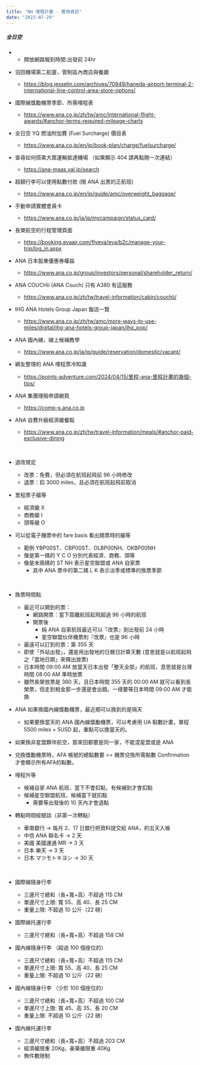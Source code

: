 ```yaml
---
title: "NH 哩程計畫 - 實用資訊"
date: "2023-07-29"
---
```


##### 全日空

* * 開放網路報到時間:出發前 24hr 

* 羽田機場第二航廈，管制區內商店與餐廳
    * https://blog.jesselin.com/archives/70849/haneda-airport-terminal-2-international-line-control-area-store-options/

* 國際線獎勵機票季節、所需哩程表
    * https://www.ana.co.jp/zh/tw/amc/international-flight-awards/#anchor-terms-required-mileage-charts

* 全日空 YQ 燃油附加費 (Fuel Surcharge) 價目表
    * https://www.ana.co.jp/en/jp/book-plan/charge/fuelsurcharge/

* 查尋如何搭乘大眾運輸抵達機場 （如果顯示 404 請再點開一次連結）
    * https://ana-maas.val.jp/search  

* 超額行李可以使用點數付款 (限 ANA 出票的正航班)
    * https://www.ana.co.jp/en/jp/guide/amc/overweight_baggage/

* 手動申請實體會員卡
    * https://www.ana.co.jp/ja/jp/mycampaign/status_card/

* 長榮航空的行程管理頁面
    * https://booking.evaair.com/flyeva/eva/b2c/manage-your-trip/log_in.aspx

* ANA 日本股東優惠券權益
    * https://www.ana.co.jp/group/investors/personal/shareholder_return/

* ANA COUCHii (ANA Couch) 只有 A380 有這服務
    * https://www.ana.co.jp/zh/tw/travel-information/cabin/couchii/

* IHG ANA Hotels Group Japan 飯店一覽
    * https://www.ana.co.jp/zh/tw/amc/more-ways-to-use-miles/digital/ihg-ana-hotels-group-japan/ihg_pop/

* ANA 國內線，線上候補教學
    * https://www.ana.co.jp/ja/jp/guide/reservation/domestic/vacant/

* 網友整理的 ANA 哩程票冷知識
    * https://points-adventure.com/2024/04/15/里程-ana-里程計畫的幾個-tips/

* ANA 集團理賠申請網頁
    * https://comp-s.ana.co.jp

* ANA 自費升級經濟艙餐點
    * https://www.ana.co.jp/zh/tw/travel-information/meals/#anchor-paid-exclusive-dining
    

</br>

* 退改規定
    * 改票：免費，但必須在航班起飛前 96 小時修改
    * 退票：扣 3000 miles，且必須在航班起飛前取消


* 里程票子艙等
    * 經濟艙 X
    * 商務艙 I
    * 頭等艙 O

* 可以從電子機票中的 fare basis 看出開票時的艙等
    * 範例 YBP00ST、CBP00ST、OLBP00NH、OKBP00NH
    * 像是第一碼的 Y C O 分別代表經濟、商務、頭等
    * 像是末兩碼的 ST NH 表示星空聯盟或 ANA 自家票
        * 其中 ANA 票中的第二碼 L K 表示淡季或標準的換票季節  

</br>

* 換票時間點
    * 最近可以開到的票：
        * 網路開票：當下距離航班起飛超過 96 小時的航班
        * 開票後
            * 純 ANA 自家航班最近可以『改票』到出發前 24 小時
            * 星空聯盟伙伴機票則『改票』也是 96 小時
    * 最遠可以訂到的票：第 355 天
    * 即使「外站出發」，還是用出發地的日曆日計算天數 (意思就是以航班起飛之「當地日期」來釋出放票)
    * 日本時間 09:00 AM 放當天日本出發「整天全部」的航班，意思就是台灣時間 08:00 AM 準時放票
    * 雖然長榮放票是 360 天，且日本時間 355 天的 00:00 AM 就可以看到長榮票，但走到稅金那一步還是會出錯。一樣要等日本時間 09:00 AM 才能換

* ANA 如果換國內線獎勵機票，最近期可以換到的是隔天
    * 如果要換當天的 ANA 國內線獎勵機票，可以考慮用 UA 點數計畫，單程 5500 miles + 5USD 起，重點可以換當天的。

* 如果換非星盟夥伴航空，那來回都要是同一家，不能混星盟或是 ANA

* 兌換獎勵機票時，AFA 帳號的總點數要 >= 機票兌換所需點數 Confirmation 才會顯示所有AFA的點數。

* 哩程升等
    * 候補自家 ANA 航班，當下不會扣點，有候補到才會扣點
    * 候補星空聯盟航班，候補當下就扣點
        * 需要等出發後的 10 天內才會退點 


* 轉點時間經驗談（非第一次轉點）
    * 華南銀行 -> 每月 2、17 日銀行把資料提交給 ANA，約五天入帳
    * 中信 ANA 聯名卡 ->  2 天
    * 美國 美國運通 MR -> 3 天
    * 日本 樂天 -> 3 天
    * 日本 マツモトキヨシ -> 30 天

</br>

* 國際線隨身行李
    * 三邊尺寸總和（長+寬+高）不超過 115 CM
    * 單邊尺寸上限: 寬 55、高 40、長 25 CM
    * 重量上限: 不超過 10 公斤（22 磅）

* 國際線托運行李
    * 三邊尺寸總和（長+寬+高）不超過 158 CM

* 國內線隨身行李 （超過 100 個座位的）
    * 三邊尺寸總和（長+寬+高）不超過 115 CM
    * 單邊尺寸上限: 寬 55、高 40、長 25 CM
    * 重量上限: 不超過 10 公斤（22 磅）

* 國內線隨身行李 （少於 100 個座位的）
    * 三邊尺寸總和（長+寬+高）不超過 100 CM
    * 單邊尺寸上限: 寬 45、高 35、長 20 CM
    * 重量上限: 不超過 10 公斤（22 磅）

* 國內線托運行李
    * 三邊尺寸總和（長+寬+高）不超過 203 CM
    * 經濟艙限重 20Kg，豪華艙限重 40Kg
    * 無件數限制

</br>